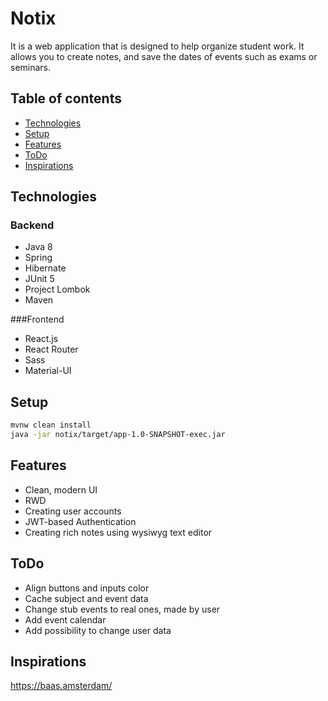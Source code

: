 # Notix
It is a web application that is designed to help organize student work. It allows you to create notes, and save the dates of events such as exams or seminars. 

## Table of contents
* [Technologies](#technologies)
* [Setup](#setup)
* [Features](#features)
* [ToDo](#ToDO)
* [Inspirations](#Inspirations)

## Technologies
### Backend
* Java 8
* Spring
* Hibernate
* JUnit 5
* Project Lombok
* Maven

###Frontend
* React.js
* React Router
* Sass
* Material-UI

## Setup
```bash
mvnw clean install
java -jar notix/target/app-1.0-SNAPSHOT-exec.jar
```

## Features
* Clean, modern UI
* RWD
* Creating user accounts
* JWT-based Authentication
* Creating rich notes using wysiwyg text editor


## ToDo
* Align buttons and inputs color
* Cache subject and event data
* Change stub events to real ones, made by user
* Add event calendar
* Add possibility to change user data

## Inspirations
https://baas.amsterdam/

